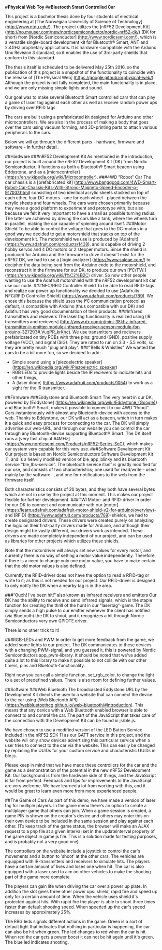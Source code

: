 #**Physical Web Toy**
##**Bluetooth Smart Controlled Car**

This project is a bachelor thesis done by four students of electrical engineering at [The Norwegian University of Science of Technology] (http://www.ntnu.edu/).
The project utilizes the [nRF52 Development Kit] (http://no.mouser.com/new/nordicsemiconductor/nordic-nrf52-dk/) (DK for short) from [Nordic Semiconductor] (http://www.nordicsemi.com/), which is a versatile single-board development kit for Bluetooth® Smart, ANT and 2.4GHz proprietary applications. It is hardware-compatible with the Arduino Uno Revision 3 standard, so it  enables the use of 3rd-party shields that conform to this standard.

The thesis itself is scheduled to be delivered May 25th 2016, so the publication of this project is a snapshot of the functionality to coincide with the release of [The Physical Web] (https://google.github.io/physical-web/). Although the project is not fully completed, the main functonality is in place, and we are only missing simple lights and sound.

Our goal was to make several Bluetooth Smart controlled cars that can play a game of laser tag against each other as well as receive random power ups by driving over RFID tags.

The cars are built using a prefabricated kit designed for Arduino and other microcontrollers. We are also in the process of making a body that goes over the cars using vacuum forming, and 3D-printing parts to attach various peripherals to the cars.

Below we will go through the different parts - hardware, firmware and software - in further detail.

##Hardware
###nRF52 Development Kit
As mentioned in the introduction, our project is built around the nRF52 Development Kit (DK) from Nordic Semiconductor. It functions as both a Bluetooth® Smart beacon using Eddystone, and as a [microcontroller] (https://en.wikipedia.org/wiki/Microcontroller).
###4WD "Robot" Car
The car chassis is a [prefabricated kit] (http://www.banggood.com/4WD-Smart-Robot-Car-Chassis-Kits-With-Strong-Magneto-Speed-Encoder-p-917007.html) consisting of two identical acrylic sheets stacked on top of each other, four DC-motors - one for each wheel - placed between the acrylic sheets and four wheels. The cars were chosen primarily because they were a good platform to experiment and prototype with, but also because we felt it very important to have a small as possible turning radius. The latter we achieved by driving the cars like a tank, where the wheels turn in parallell, making the car capable of spinning around itself.
###Motor Shield
To be able to control the voltage that goes to the DC-motors in a good way we decided to get a motorshield that stacks on top of the development kit. The motorshield we use is produced by [Adafruit] (https://www.adafruit.com/products/1438), and is capable of driving 2 hobby servos and 4 DC motors or 2 stepper motors. Since the shield is produced for Arduino and the firmware to drive it doesn't exist for the nRF52 DK, we had to use a [logic analyzer] (https://www.saleae.com/) to decipher the data being sent from the Arduino code to the motorshield, and reconstruct it in the firmware for our DK, to produce our own [I²C/TWI] (https://en.wikipedia.org/wiki/I%C2%B2C) driver. So now other people wanting to use the Adafruit motorshield with the nRF52 development kit can use our code.
###NFC/RFID Controller Shield
To be able to read RFID-tags and realize our power up functionality we decided to use [Adafruits NFC/RFID Controller Shield] (https://www.adafruit.com/products/789). We chose this because the shield uses the I²C communication protocol as default, is compatible with Arduino (thus compatible with our DK) and Adafruit has very good documentation of their products.
###Infrared transmitters and recievers
The laser tag functionality is realized using [IR transmitters and recievers] (http://www.dx.com/p/mini-38khz-infrared-transmitter-ir-emitter-module-infrared-receiver-sensor-module-for-arduino-327293#.VuqPR_krKhc). We use transmitters and recievers prefabricated on tiny PCBs with three pins: ground (GND), positive supply voltage (VCC), and signal (SIG). They are rated to run on 3.3 - 5.5 volts, so they are pretty much "plug and play".
###"Bells & Whistles"
We wanted the cars to be a bit more fun, so we decided to add:
- Simple sound using a [piezoelectric speaker] (https://en.wikipedia.org/wiki/Piezoelectric_speaker) 
- RGB LEDs to provide lights beside the IR recievers to indicate hits and other things, 
- A [laser diode] (https://www.adafruit.com/products/1054) to work as a sight for the IR transmitter.

##Firmware
###Eddystone and Bluetooth Smart
The very heart in our DK, powered by [Eddystone] (https://en.wikipedia.org/wiki/Eddystone_(Google)) and Bluetooth® Smart, makes it possible to connect to our 4WD "Robot" Cars instantenously with almost any Bluetooth-device with access to the web. Thanks to Eddystone, our DK will act as a beacon, which in turn makes it a quick and easy process for connecting to the car. The DK will simply advertise our web-URL, and through our website you can control the car through any Bluetooth-device supporting Bluetooth® Smart. The DK itself runs a [very fast chip at 64MHz] (https://www.nordicsemi.com/Products/nRF52-Series-SoC), which makes our system very capable for this very use.
###Software Development Kit
Our project is based on Nordic Semiconductors Software Development Kit 11, and is a heavily modified version of ble_app_blinky and its bluetooth service "ble_lbs-service". The bluetooth service itself is greatly modified for our use, and consists of two characteristics; one used for read/write - used mainly by the software -, and one for notifications to the web from the firmware itself. 

Both characteristics consists of 20 bytes, and they both have several bytes which are not in use by the project at this moment. This makes our project flexible for further development.
###TWI Motor- and RFID-driver
In order for our DK to connect and communicate with our [motor] (https://learn.adafruit.com/adafruit-motor-shield-v2-for-arduino/overview)- and [RFID] (https://www.adafruit.com/products/789)-shields, we had to create designated drivers. These drivers were created purely on analyzing the logic on their first-party drivers made for Arduino, and although their design might be vastly different, our drivers work as intended. These drivers are made completely independent of our project, and can be used as libraries for other projects which utilizes these shields.

Note that the motordriver will always set new values for every motor, and currently there is no way of setting a motor value independently. Therefore, if there is a need to change only one motor value, you have to make certain that the old motor values is also defined.

Currently the RFID-driver does not have the option to read a RFID-tag or write to it; as this is not needed for our project. Our RFID-driver is designed to only notify the DK when a nearby tag is in the area.

###"Ouch! I've been hit!" also known as infrared receivers and emitters
Our DK has the ability to receive and send infrared signals, which is the staple function for creating the thrill of the hunt in our "lasertag"-game. The DK simply sends a high pulse to our emitter whenever the client has notified (via Bluetooth) the DK to shoot, and it recognizes a hit through Nordic Semiconductors very own GPIOTE driver. 

There is no other trick to it!

###RGB-LEDs and PWM
In order to get more feedback from the game, we added some lights to our project. The DK communicates to these devices with a changing PWM-signal, and you guessed it, this is powered by Nordic Semiconductors app_pwm-library. It should be noted that we've added quite a lot to this library to make it possible to not collide with our other timers, pins and Bluetooth-functionality. 

Right now you can call a simple function, set_rgb_color, to change the light to a set of predefined values. There is also room for defining further values.

##Software
###Web Bluetooth
The broadcasted Eddystone URL by the Development Kit directs the user to a website that can connect the device to the car using [Web Bluetooth API] (https://webbluetoothcg.github.io/web-bluetooth/#introduction). This means that any device with a Web Bluetooth enabled browser is able to connect to and control the car. The part of the JavaScript that takes care of the connection with the Development Kit can be found in js/ble.js. 

We have chosen to use a modified version of the LED Button Service included in the nRF52 SDK 11 as our GATT service in this project, and the website will only show devices advertising this particular service when a user tries to connect to the car via the website. This can easily be changed by replacing the UUIDs for your custom service and characteristic UUIDs in ble.js. 

Please keep in mind that we have made these controllers for the car and the game as a demonstration of the potential in the new nRF52 Development Kit. Our background is from the hardware side of things, and the JavaScript is far from perfect. Feedback and tips for improvements to the JavaScript are very welcome. We have learned a lot from working with this, and it would be great to learn even more from more experienced people.

##The Game of Cars
As part of this demo, we have made a version of laser tag for multiple players. In the game menu there's an option to create a multiplayer game that others can join. When a game session is created, a game PIN is shown on the creator's device and others may enter this on their own device to be included in the same session and play against each other. (To keep track of the game status, the browser will make an AJAX request to a php file at a given interval set in the updateInterval property of the game object in game.js file. This is a solution made for testing purposes, and is probably not a very good one)

The controllers on the website include a joystick to control the car's movements and a button to 'shoot' at the other cars. The vehicles are equipped with IR-transmitters and receivers to simulate hits. The players have a certain amount of lives and loses one when hit. The car is also equipped with a laser used to aim on other vehicles to make the shooting part of the game more complete.

The players can gain life when driving the car over a power up plate. In addition the slot gives three other power ups: shield, rapid fire and speed up only for a certain amount of time. When the vehicle uses shield it's protected against hits. With rapid fire the player is able to shoot three times faster than default shooting speed. When speeded up the car's speed increases by approximately 25%. 

The RBG leds signals different actions in the game. Green is a sort of default light that indicates that nothing in particular is happening, the car can also be hit when green. The led changes to red when the car is hit. When red the car gets a power boost it can not be hit again until it's green. The blue led indicates shooting.
